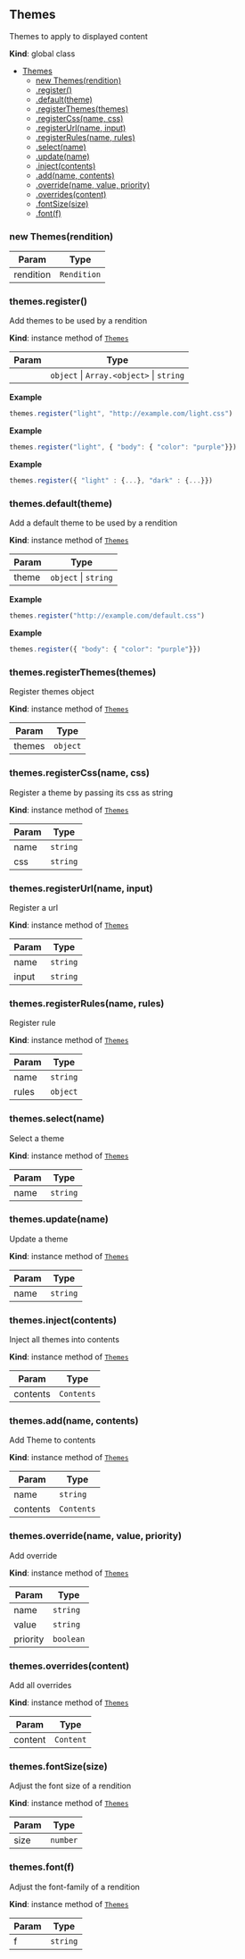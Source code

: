 <a name="Themes"></a>

## Themes
Themes to apply to displayed content

**Kind**: global class  

* [Themes](#Themes)
    * [new Themes(rendition)](#new_Themes_new)
    * [.register()](#Themes+register)
    * [.default(theme)](#Themes+default)
    * [.registerThemes(themes)](#Themes+registerThemes)
    * [.registerCss(name, css)](#Themes+registerCss)
    * [.registerUrl(name, input)](#Themes+registerUrl)
    * [.registerRules(name, rules)](#Themes+registerRules)
    * [.select(name)](#Themes+select)
    * [.update(name)](#Themes+update)
    * [.inject(contents)](#Themes+inject)
    * [.add(name, contents)](#Themes+add)
    * [.override(name, value, priority)](#Themes+override)
    * [.overrides(content)](#Themes+overrides)
    * [.fontSize(size)](#Themes+fontSize)
    * [.font(f)](#Themes+font)

<a name="new_Themes_new"></a>

### new Themes(rendition)

| Param | Type |
| --- | --- |
| rendition | <code>Rendition</code> | 

<a name="Themes+register"></a>

### themes.register()
Add themes to be used by a rendition

**Kind**: instance method of [<code>Themes</code>](#Themes)  

| Param | Type |
| --- | --- |
|  | <code>object</code> \| <code>Array.&lt;object&gt;</code> \| <code>string</code> | 

**Example**  
```js
themes.register("light", "http://example.com/light.css")
```
**Example**  
```js
themes.register("light", { "body": { "color": "purple"}})
```
**Example**  
```js
themes.register({ "light" : {...}, "dark" : {...}})
```
<a name="Themes+default"></a>

### themes.default(theme)
Add a default theme to be used by a rendition

**Kind**: instance method of [<code>Themes</code>](#Themes)  

| Param | Type |
| --- | --- |
| theme | <code>object</code> \| <code>string</code> | 

**Example**  
```js
themes.register("http://example.com/default.css")
```
**Example**  
```js
themes.register({ "body": { "color": "purple"}})
```
<a name="Themes+registerThemes"></a>

### themes.registerThemes(themes)
Register themes object

**Kind**: instance method of [<code>Themes</code>](#Themes)  

| Param | Type |
| --- | --- |
| themes | <code>object</code> | 

<a name="Themes+registerCss"></a>

### themes.registerCss(name, css)
Register a theme by passing its css as string

**Kind**: instance method of [<code>Themes</code>](#Themes)  

| Param | Type |
| --- | --- |
| name | <code>string</code> | 
| css | <code>string</code> | 

<a name="Themes+registerUrl"></a>

### themes.registerUrl(name, input)
Register a url

**Kind**: instance method of [<code>Themes</code>](#Themes)  

| Param | Type |
| --- | --- |
| name | <code>string</code> | 
| input | <code>string</code> | 

<a name="Themes+registerRules"></a>

### themes.registerRules(name, rules)
Register rule

**Kind**: instance method of [<code>Themes</code>](#Themes)  

| Param | Type |
| --- | --- |
| name | <code>string</code> | 
| rules | <code>object</code> | 

<a name="Themes+select"></a>

### themes.select(name)
Select a theme

**Kind**: instance method of [<code>Themes</code>](#Themes)  

| Param | Type |
| --- | --- |
| name | <code>string</code> | 

<a name="Themes+update"></a>

### themes.update(name)
Update a theme

**Kind**: instance method of [<code>Themes</code>](#Themes)  

| Param | Type |
| --- | --- |
| name | <code>string</code> | 

<a name="Themes+inject"></a>

### themes.inject(contents)
Inject all themes into contents

**Kind**: instance method of [<code>Themes</code>](#Themes)  

| Param | Type |
| --- | --- |
| contents | <code>Contents</code> | 

<a name="Themes+add"></a>

### themes.add(name, contents)
Add Theme to contents

**Kind**: instance method of [<code>Themes</code>](#Themes)  

| Param | Type |
| --- | --- |
| name | <code>string</code> | 
| contents | <code>Contents</code> | 

<a name="Themes+override"></a>

### themes.override(name, value, priority)
Add override

**Kind**: instance method of [<code>Themes</code>](#Themes)  

| Param | Type |
| --- | --- |
| name | <code>string</code> | 
| value | <code>string</code> | 
| priority | <code>boolean</code> | 

<a name="Themes+overrides"></a>

### themes.overrides(content)
Add all overrides

**Kind**: instance method of [<code>Themes</code>](#Themes)  

| Param | Type |
| --- | --- |
| content | <code>Content</code> | 

<a name="Themes+fontSize"></a>

### themes.fontSize(size)
Adjust the font size of a rendition

**Kind**: instance method of [<code>Themes</code>](#Themes)  

| Param | Type |
| --- | --- |
| size | <code>number</code> | 

<a name="Themes+font"></a>

### themes.font(f)
Adjust the font-family of a rendition

**Kind**: instance method of [<code>Themes</code>](#Themes)  

| Param | Type |
| --- | --- |
| f | <code>string</code> | 

